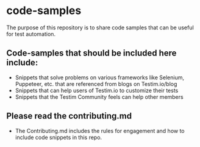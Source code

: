 # code-samples

The purpose of this repository is to share code samples that can be useful for test automation. 

## Code-samples that should be included here include:
  - Snippets that solve problems on various frameworks like Selenium, Puppeteer, etc. that are referenced from blogs on Testim.io/blog
  - Snippets that can help users of Testim.io to customize their tests 
  - Snippets that the Testim Community feels can help other members  
  
 ## Please read the contributing.md
  - The Contributing.md includes the rules for engagement and how to include code snippets in this repo. 
